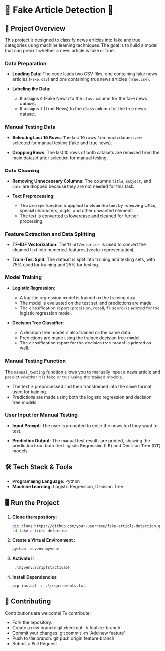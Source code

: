 # 📰 Fake Article Detection 🧠
## 📖 Project Overview
This project is designed to classify news articles into fake and true categories using machine learning techniques. The goal is to build a model that can predict whether a news article is fake or true.

### Data Preparation

- **Loading Data**: The code loads two CSV files, one containing fake news articles (`Fake.csv`) and one containing true news articles (`True.csv`).

- **Labeling the Data**:
  - It assigns `0` (Fake News) to the `class` column for the fake news dataset.
  - It assigns `1` (True News) to the `class` column for the true news dataset.

### Manual Testing Data

- **Selecting Last 10 Rows**: The last 10 rows from each dataset are selected for manual testing (fake and true news).
  
- **Dropping Rows**: The last 10 rows of both datasets are removed from the main dataset after selection for manual testing.

### Data Cleaning

- **Removing Unnecessary Columns**: The columns `title`, `subject`, and `date` are dropped because they are not needed for this task.

- **Text Preprocessing**:
  - The `wordopt` function is applied to clean the text by removing URLs, special characters, digits, and other unwanted elements.
  - The text is converted to lowercase and cleaned for further processing.

### Feature Extraction and Data Splitting

- **TF-IDF Vectorization**: The `TfidfVectorizer` is used to convert the cleaned text into numerical features (vector representation).

- **Train-Test Split**: The dataset is split into training and testing sets, with 75% used for training and 25% for testing.

### Model Training

- **Logistic Regression**:
  - A logistic regression model is trained on the training data.
  - The model is evaluated on the test set, and predictions are made.
  - The classification report (precision, recall, f1-score) is printed for the logistic regression model.

- **Decision Tree Classifier**:
  - A decision tree model is also trained on the same data.
  - Predictions are made using the trained decision tree model.
  - The classification report for the decision tree model is printed as well.

### Manual Testing Function

The `manual_testing` function allows you to manually input a news article and predict whether it is fake or true using the trained models.

- The text is preprocessed and then transformed into the same format used for training.
- Predictions are made using both the logistic regression and decision tree models.

### User Input for Manual Testing

- **Input Prompt**: The user is prompted to enter the news text they want to test.
  
- **Prediction Output**: The manual test results are printed, showing the prediction from both the Logistic Regression (LR) and Decision Tree (DT) models.
## 🛠️ Tech Stack & Tools

- **Programming Language:** Python 
- **Machine Learning:** Logistic Regression, Decision Tree  


## 🖥️ Run the Project

1. **Clone the repository:**
   ```bash
   git clone https://github.com/your-username/fake-article-detection.git
   cd fake-article-detection
   ``` 
2. **Create a Virtual Environment :**
   ```bash
   python -m venv myvenv
   ```
3. **Activate It**
   ```bash
    .\myvenv\Scripts\activate
   ```
4. **Install Dependencies**
   ```
   pip install -r .\requirements.txt
   ```

## 🤝 Contributing 

Contributions are welcome! To contribute:

* Fork the repository.
* Create a new branch: git checkout -b feature-branch
* Commit your changes: git commit -m 'Add new feature'
* Push to the branch: git push origin feature-branch
* Submit a Pull Request